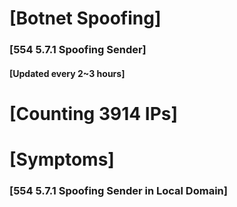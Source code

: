 # [Botnet Spoofing]
### [554 5.7.1 Spoofing Sender]
#### [Updated every 2~3 hours]

# [Counting 3914 IPs]

# [Symptoms] 
###   [554 5.7.1 Spoofing Sender in Local Domain]
